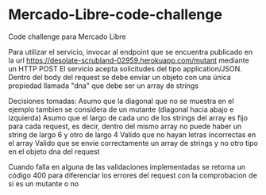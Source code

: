 # Mercado-Libre-code-challenge
Code challenge para Mercado Libre

Para utilizar el servicio, invocar al endpoint que se encuentra publicado en la url https://desolate-scrubland-02959.herokuapp.com/mutant mediante un HTTP POST
El servicio acepta solicitudes del tipo application/JSON. 
Dentro del body del request se debe enviar un objeto con una única propiedad llamada "dna" que debe ser un array de strings

Decisiones tomadas:
Asumo que la diagonal que no se muestra en el ejemplo tambien se considera de un mutante (diagonal hacia abajo e izquierda)
Asumo que el largo de cada uno de los strings del array es fijo para cada request, es decir, dentro del mismo array no puede haber un string de largo 6 y otro de largo 4
Valido que no hayan letras incorrectas en el array
Valido que se envie correctamente un array de strings y no otro tipo en el objeto dna del request

Cuando falla en alguna de las validaciones implementadas se retorna un código 400 para diferenciar los errores del request con la comprobacion de si es un mutante o no
